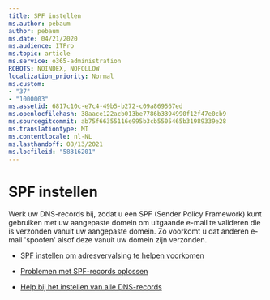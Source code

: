 ```yaml
---
title: SPF instellen
ms.author: pebaum
author: pebaum
ms.date: 04/21/2020
ms.audience: ITPro
ms.topic: article
ms.service: o365-administration
ROBOTS: NOINDEX, NOFOLLOW
localization_priority: Normal
ms.custom:
- "37"
- "1000003"
ms.assetid: 6817c10c-e7c4-49b5-b272-c09a869567ed
ms.openlocfilehash: 38aace122acb013be7786b3394990f12f47e0cb9
ms.sourcegitcommit: ab75f66355116e995b3cb5505465b31989339e28
ms.translationtype: MT
ms.contentlocale: nl-NL
ms.lasthandoff: 08/13/2021
ms.locfileid: "58316201"
---
```

# <a name="set-up-spf"></a>SPF instellen

Werk uw DNS-records bij, zodat u een SPF (Sender Policy Framework) kunt gebruiken met uw aangepaste domein om uitgaande e-mail te valideren die is verzonden vanuit uw aangepaste domein. Zo voorkomt u dat anderen e-mail 'spoofen' alsof deze vanuit uw domein zijn verzonden.
  
- [SPF instellen om adresvervalsing te helpen voorkomen](https://docs.microsoft.com/microsoft-365/security/office-365-security/set-up-spf-in-office-365-to-help-prevent-spoofing)

- [Problemen met SPF-records oplossen](https://docs.microsoft.com/microsoft-365/security/office-365-security/how-office-365-uses-spf-to-prevent-spoofing#SPFTroubleshoot)

- [Help bij het instellen van alle DNS-records](https://docs.microsoft.com/microsoft-365/admin/get-help-with-domains/create-dns-records-at-any-dns-hosting-provider)
